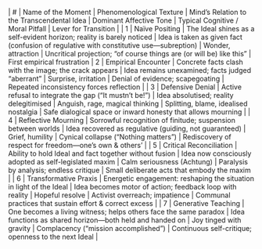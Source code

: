 | # | Name of the Moment | Phenomenological Texture | Mind’s Relation to the Transcendental Idea | Dominant Affective Tone | Typical Cognitive / Moral Pitfall | Lever for Transition |
| 1 | Naïve Positing | The Ideal shines as a self-evident horizon; reality is barely noticed | Idea is taken as given fact (confusion of regulative with constitutive use—subreption) | Wonder, attraction | Uncritical projection; “of course things are (or will be) like this” | First empirical frustration
| 2 | Empirical Encounter | Concrete facts clash with the image; the crack appears | Idea remains unexamined; facts judged “aberrant” | Surprise, irritation | Denial of evidence; scapegoating | Repeated inconsistency forces reflection |
| 3 | Defensive Denial | Active refusal to integrate the gap (“It mustn’t be!”) | Idea absolutised; reality delegitimised | Anguish, rage, magical thinking | Splitting, blame, idealised nostalgia | Safe dialogical space or inward honesty that allows mourning |
| 4 | Reflective Mourning | Sorrowful recognition of finitude; suspension between worlds | Idea recovered as regulative (guiding, not guaranteed) | Grief, humility | Cynical collapse (“Nothing matters”) | Rediscovery of respect for freedom—one’s own & others’ |
| 5 | Critical Reconciliation | Ability to hold Ideal and fact together without fusion | Idea now consciously adopted as self-legislated maxim | Calm seriousness (Achtung) | Paralysis by analysis; endless critique | Small deliberate acts that embody the maxim |
| 6 | Transformative Praxis | Energetic engagement: reshaping the situation in light of the Ideal | Idea becomes motor of action; feedback loop with reality | Hopeful resolve | Activist overreach; impatience | Communal practices that sustain effort & correct excess |
| 7 | Generative Teaching | One becomes a living witness; helps others face the same paradox | Idea functions as shared horizon—both held and handed on | Joy tinged with gravity | Complacency (“mission accomplished”) | Continuous self-critique; openness to the next Ideal |
